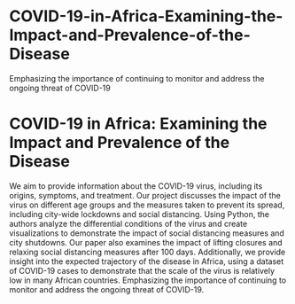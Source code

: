 # COVID-19-in-Africa-Examining-the-Impact-and-Prevalence-of-the-Disease
Emphasizing the importance of continuing to monitor and address the ongoing threat of COVID-19

# COVID-19 in Africa: Examining the Impact and Prevalence of the Disease

We aim to provide information about the COVID-19 virus, including its origins, symptoms, and treatment. Our project discusses the impact of the virus on different age groups and the measures taken to prevent its spread, including city-wide lockdowns and social distancing. Using Python, the authors analyze the differential conditions of the virus and create visualizations to demonstrate the impact of social distancing measures and city shutdowns. Our paper also examines the impact of lifting closures and relaxing social distancing measures after 100 days. Additionally, we provide insight into the expected trajectory of the disease in Africa, using a dataset of COVID-19 cases to demonstrate that the scale of the virus is relatively low in many African countries. Emphasizing the importance of continuing to monitor and address the ongoing threat of COVID-19.
